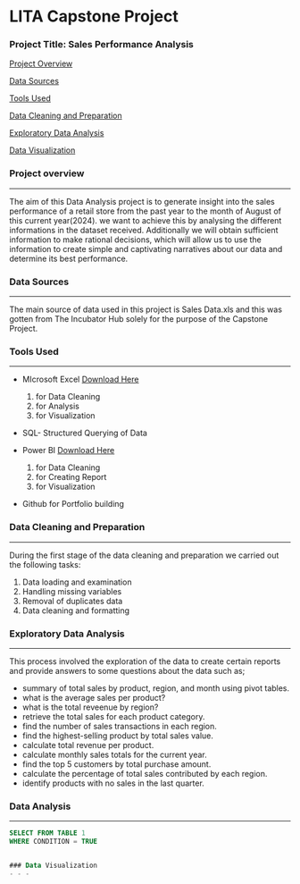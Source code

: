# LITA Capstone Project

### Project Title: Sales Performance Analysis 

[Project Overview](#project-overview)

[Data Sources](#data-sources)

[Tools Used](#tools-used)

[Data Cleaning and Preparation](#data-cleaning-and-preparation)

[Exploratory Data Analysis](#exploratory-data-analysis)

[Data Visualization](#data-visualization)


### Project overview 
- - - 
The aim of this Data Analysis project is to generate insight into the sales performance of a retail store from the past year to the month of August of this current year(2024). we want to achieve this by analysing the different informations in the dataset received. Additionally we will obtain sufficient information to make rational decisions, which will allow us to use the information to create simple and captivating narratives about our data and determine its best performance.


### Data Sources
- - -
The main source of data used in this project is Sales Data.xls and this was gotten from The Incubator Hub solely for the purpose of the Capstone Project.     


### Tools Used
- - -
- MIcrosoft Excel  [Download Here](https://www.microsoft.com)
  1. for Data Cleaning
  2. for  Analysis
  3. for Visualization
     
- SQL- Structured Querying of Data 
  
- Power BI   [Download Here](https://www.microsoft.com)
  1. for Data Cleaning
  2. for Creating Report
  3. for Visualization
- Github for Portfolio building
  

### Data Cleaning and Preparation
- - -
During the first stage of the data cleaning and preparation we carried out the following tasks: 
1. Data loading  and examination
2. Handling missing variables
3. Removal of duplicates data
4. Data cleaning and formatting   


### Exploratory Data Analysis
- - -
This process involved the exploration of the data to create certain reports and provide answers to some questions about the data such as;
- summary of total sales by product, region, and month using pivot tables.
- what is the average sales per product?
- what is the total reveenue by region?
- retrieve the total sales for each product category.
- find the number of sales transactions in each region.
- find the highest-selling product by total sales value. 
- calculate total revenue per product.
- calculate monthly sales totals for the current year.
- find the top 5 customers by total purchase amount.
- calculate the percentage of total sales contributed by each region.
- identify products with no sales in the last quarter.


### Data Analysis 
- - -

```SQL
SELECT FROM TABLE 1
WHERE CONDITION = TRUE


### Data Visualization
- - -  






